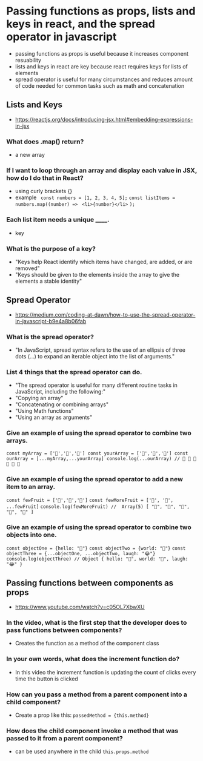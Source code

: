 # Passing functions as props, lists and keys in react, and the spread operator in javascript
- passing functions as props is useful because it increases component resuability 
- lists and keys in react are key because react requires keys for lists of elements 
- spread operator is useful for many circumstances and reduces amount of code needed for common tasks such as math and concatenation 

## Lists and Keys
- https://reactjs.org/docs/introducing-jsx.html#embedding-expressions-in-jsx

### What does .map() return?
- a new array

### If I want to loop through an array and display each value in JSX, how do I do that in React?
 - using curly brackets {}
 - example
 ` const numbers = [1, 2, 3, 4, 5];`
`const listItems = numbers.map((number) =>`
 ` <li>{number}</li>`
`); `

### Each list item needs a unique ____.
- key

### What is the purpose of a key?
- "Keys help React identify which items have changed, are added, or are removed"
- "Keys should be given to the elements inside the array to give the elements a stable identity"

## Spread Operator
- https://medium.com/coding-at-dawn/how-to-use-the-spread-operator-in-javascript-b9e4a8b06fab

### What is the spread operator?
- "In JavaScript, spread syntax refers to the use of an ellipsis of three dots (…) to expand an iterable object into the list of arguments."
### List 4 things that the spread operator can do.
- "The spread operator is useful for many different routine tasks in JavaScript, including the following:"
- "Copying an array"
- "Concatenating or combining arrays"
- "Using Math functions"
- "Using an array as arguments"

### Give an example of using the spread operator to combine two arrays.
`const myArray = ['🤪','🐻','🎌']
const yourArray = ['🙂','🤗','🤩']
const ourArray = [...myArray,...yourArray]
console.log(...ourArray) // 🤪 🐻 🎌 🙂 🤗 🤩`

### Give an example of using the spread operator to add a new item to an array.
 `const fewFruit = ['🍏','🍊','🍌']`
`const fewMoreFruit = ['🍉', '🍍', ...fewFruit]`
`console.log(fewMoreFruit) //  Array(5) [ "🍉", "🍍", "🍏", "🍊", "🍌" ]`

### Give an example of using the spread operator to combine two objects into one.
`const objectOne = {hello: "🤪"}`
`const objectTwo = {world: "🐻"}`
`const objectThree = {...objectOne, ...objectTwo, laugh: "😂"}`
`console.log(objectThree) // Object { hello: "🤪", world: "🐻", laugh: "😂" }`

## Passing functions between components as props 
- https://www.youtube.com/watch?v=c05OL7XbwXU

### In the video, what is the first step that the developer does to pass functions between components?
- Creates the function as a method of the component class
### In your own words, what does the increment function do?
- In this video the increment function is updating the count of clicks every time the button is clicked 
### How can you pass a method from a parent component into a child component?
- Create a prop like this: 
`passedMethod = {this.method}`
### How does the child component invoke a method that was passed to it from a parent component?
- can be used anywhere in the child
`this.props.method`

